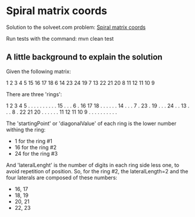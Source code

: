 Spiral matrix coords
====================

Solution to the solveet.com problem: [Spiral matrix coords](http://www.solveet.com/exercises/Coordenadas-de-un-numero-en-una-matriz-caracol-/51)

Run tests with the command:
	mvn clean test

A little background to explain the solution
-------------------------------------------

Given the following matrix:

 1  2  3  4  5
15 16 17 18  6
14 23 24 19  7
13 22 21 20  8
11 12 11 10  9

There are three 'rings':

 1  2  3  4  5     .  .  .  .  .     .  .  .  .  .
15  .  .  .  6     . 16 17 18  .     .  .  .  .  .
14  .  .  .  7     . 23  . 19  .     .  . 24  .  .
13  .  .  .  8     . 22 21 20  .     .  .  .  .  .
11 12 11 10  9     .  .  .  .  .     .  .  .  .  .

The 'startingPoint' or 'diagonalValue' of each ring is the lower number withing the ring:
* 1 for the ring #1
* 16 for the ring #2
* 24 for the ring #3

And 'lateralLenght' is the number of digits in each ring side less one, to avoid repetition
of position. So, for the ring #2, the lateralLength=2 and the four laterals are composed 
of these numbers:
* 16, 17
* 18, 19
* 20, 21
* 22, 23
